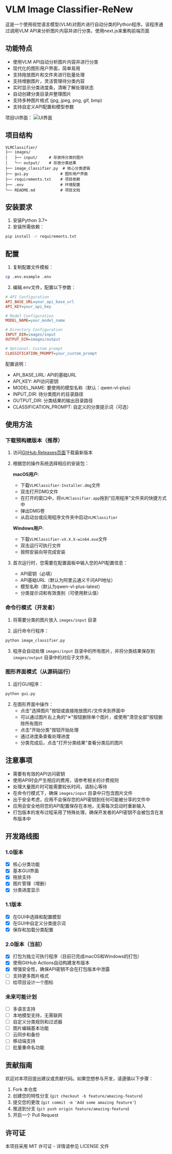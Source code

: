 # VLM Image Classifier-ReNew

这是一个使用视觉语言模型(VLM)对图片进行自动分类的Python程序。该程序通过调用VLM API来分析图片内容并进行分类，使用next.js来重构前端页面

## 功能特点

- 使用VLM API自动分析图片内容并进行分类
- 现代化的图形用户界面，简单易用
- 支持拖放图片和文件夹进行批量处理
- 支持增删图片，灵活管理待分类内容
- 实时显示分类进度条，清晰了解处理状态
- 自动创建分类目录并整理图片
- 支持多种图片格式 (jpg, jpeg, png, gif, bmp)
- 支持自定义API配置和模型参数

项目UI界面：
![UI界面](ui.png)

## 项目结构

```
VLMClassifier/
├── images/
│   ├── input/     # 存放待分类的图片
│   └── output/    # 存放分类结果
├── image_classifier.py  # 核心分类逻辑
├── gui.py              # 图形用户界面
├── requirements.txt    # 项目依赖
├── .env                # 环境配置
└── README.md           # 项目文档
```

## 安装要求

1. 安装Python 3.7+
2. 安装所需依赖：
```bash
pip install -r requirements.txt
```

## 配置

1. 复制配置文件模板：
```bash
cp .env.example .env
```

2. 编辑.env文件，配置以下参数：

```ini
# API Configuration
API_BASE_URL=your_api_base_url
API_KEY=your_api_key

# Model Configuration
MODEL_NAME=your_model_name

# Directory Configuration
INPUT_DIR=images/input
OUTPUT_DIR=images/output

# Optional: Custom prompt
CLASSIFICATION_PROMPT=your_custom_prompt
```

配置说明：
- API_BASE_URL: API的基础URL
- API_KEY: API访问密钥
- MODEL_NAME: 要使用的模型名称（默认：qwen-vl-plus）
- INPUT_DIR: 待分类图片的目录路径
- OUTPUT_DIR: 分类结果的输出目录路径
- CLASSIFICATION_PROMPT: 自定义的分类提示词（可选）

## 使用方法

### 下载预构建版本（推荐）

1. 访问[GitHub Releases页面](https://github.com/Lapis0x0/VLMClassifier/releases)下载最新版本

2. 根据您的操作系统选择相应的安装包：

   **macOS用户**:
   - 下载`VLMClassifier-Installer.dmg`文件
   - 双击打开DMG文件
   - 在打开的窗口中，将`VLMClassifier.app`拖到“应用程序”文件夹的快捷方式中
   - 弹出DMG卷
   - 从启动台或应用程序文件夹中启动`VLMClassifier`
   
   **Windows用户**:
   - 下载`VLMClassifier-vX.X.X-win64.exe`文件
   - 双击运行可执行文件
   - 按照安装向导完成安装

3. 首次运行时，您需要在配置面板中输入您的API配置信息：
   - API密钥（必填）
   - API基础URL（默认为阿里云通义千问API地址）
   - 模型名称（默认为qwen-vl-plus-latest）
   - 分类提示词和有效类别（可使用默认值）

### 命令行模式（开发者）

1. 将需要分类的图片放入 `images/input` 目录

2. 运行命令行程序：
```bash
python image_classifier.py
```

3. 程序会自动处理 `images/input` 目录中的所有图片，并将分类结果保存到 `images/output` 目录中的对应子文件夹。

### 图形界面模式（从源码运行）

1. 运行GUI程序：
```bash
python gui.py
```

2. 在图形界面中操作：
   - 点击"选择图片"按钮或直接拖放图片/文件夹到界面中
   - 可以通过图片右上角的"✕"按钮删除单个图片，或使用"清空全部"按钮删除所有图片
   - 点击"开始分类"按钮开始处理
   - 通过进度条查看处理进度
   - 分类完成后，点击"打开分类结果"查看分类后的图片

## 注意事项

- 需要有有效的API访问密钥
- 使用API时会产生相应的费用，请参考相关的计费规则
- 处理大量图片时可能需要较长时间，请耐心等待
- 在命令行模式下，确保 `images/input` 目录中只包含图片文件
- 出于安全考虑，应用不会保存您的API密钥到任何可能被分享的文件中
- 应用会安全地将您的API配置保存在本地，无需每次启动时重新输入
- 打包版本的发布过程采用了特殊处理，确保开发者的API密钥不会被包含在发布版本中

## 开发路线图

### 1.0版本
- [X] 核心分类功能
- [X] 基本GUI界面
- [X] 拖放支持
- [X] 图片管理（增删）
- [X] 分类进度显示

### 1.1版本
- [X] 在GUI中选择和配置模型
- [X] 在GUI中自定义分类提示词
- [X] 保存和加载分类配置

### 2.0版本（当前）
- [X] 打包为独立可执行程序（目前已完成macOS和Windows的打包）
- [X] 使用GitHub Actions自动构建发布版本
- [X] 增强安全性，确保API密钥不会在打包版本中泄露
- [ ] 支持更多图片格式
- [ ] 给项目设计一个图标

### 未来可能计划
- [ ] 多语言支持
- [ ] 本地模型支持，无需联网
- [ ] 自定义分类规则和过滤器
- [ ] 图片编辑基本功能
- [ ] 云同步和备份
- [ ] 移动端支持
- [ ] 批量重命名功能

## 贡献指南

欢迎对本项目提出建议或贡献代码。如果您想参与开发，请遵循以下步骤：

1. Fork 本仓库
2. 创建您的特性分支 (`git checkout -b feature/amazing-feature`)
3. 提交您的更改 (`git commit -m 'Add some amazing feature'`)
4. 推送到分支 (`git push origin feature/amazing-feature`)
5. 开启一个 Pull Request

## 许可证

本项目采用 MIT 许可证 - 详情请参见 LICENSE 文件
